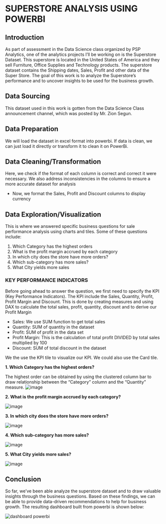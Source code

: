 # SUPERSTORE ANALYSIS USING POWERBI
## Introduction
As part of assessment in the Data Science class organized by PSP Analytics, one of the analytics projects I’ll be working on is the Superstore Dataset. This superstore is located in the United States of America and they sell Furniture, Office Supplies and Technology products. The superstore dataset contains the Shipping dates, Sales, Profit and other data of the Super Store.
The goal of this work is to analyze the Superstore’s performance and to uncover insights to be used for the business growth.

## Data Sourcing 
This dataset used in this work is gotten from the Data Science Class announcement channel, which was posted by Mr. Zion Segun.
## Data Preparation 
We will load the dataset in excel format into powerbi.  If data is clean, we can just load it directly or transform it to clean it on PowerBi. 
## Data Cleaning/Transformation
Here, we check if the format of each column is correct and correct it were necessary. We also address inconsistencies in the columns to ensure a more accurate dataset for analysis
- Now, we format the Sales, Profit and Discount columns to display currency
## Data Exploration/Visualization 
This is where we answered specific business questions for sale performance analysis using charts and tiles. Some of these questions include:
1.	Which Category has the highest orders
2.	What is the profit margin accrued by each category
3.	In which city does the store have more orders?
4.	Which sub-category has more sales?
5.	What City yields more sales
### KEY PERFORMANCE INDICATORS
Before going ahead to answer the question, we first need to specify the KPI (Key Performance Indicators). The KPI include the Sales, Quantity, Profit, Profit Margin and Discount. This is done by creating measures and using DAX to calculate the total sales, profit, quantity, discount and to derive our Profit Margin
- Sales: We use SUM function to get total sales
- Quantity: SUM of quantity in the dataset
- Profit: SUM of profit in the data set
- Profit Margin: This is the calculation of total profit DIVIDED by total sales multiplied by 100
- Discount: SUM of total discount in the dataset
  
We the use the KPI tile to visualize our KPI. We could also use the Card tile.

**1.	Which Category has the highest orders?**

The highest order can be obtained by using the clustered column bar to draw relationship between the “Category” column and the “Quantity” measure. 
 ![image](https://github.com/user-attachments/assets/a7ca0dae-f450-4028-bce3-33aff98fc972)

**2.	What is the profit margin accrued by each category?**

 ![image](https://github.com/user-attachments/assets/5181ca11-008b-4e00-b16e-a7afeeb91c03)

**3.	In which city does the store have more orders?**

![image](https://github.com/user-attachments/assets/d604b57c-100e-4a8e-8def-675e543a09ab)
 
**4.	Which sub-category has more sales?**

 ![image](https://github.com/user-attachments/assets/327f8dea-05be-4db7-84ff-4bf99a083666)

**5.	What City yields more sales?**

![image](https://github.com/user-attachments/assets/6646dcdb-7fd5-437b-b820-75054b265fa7)

## Conclusion 
So far, we’ve been able analyze the superstore dataset and to draw valuable insights through the business questions. Based on these findings, we can be able to provide data-driven recommendations to help for business growth. The resulting dashboard built from powerbi is shown below:

![dashboard powerbi](https://github.com/user-attachments/assets/67759d1a-a220-467e-b3f3-871e8260ca3c)

